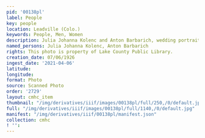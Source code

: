 ```yaml
---
pid: '00138pl'
label: People
key: people
location: Leadville (Colo.)
keywords: People, Men, Women
description: Julia Johanna Kolenc and Anton Barbarich, wedding portrait, July 6, 1926
named_persons: Julia Johanna Kolenc, Anton Barbarich
rights: This photo is property of Lake County Public Library.
creation_date: 07/06/1926
ingest_date: '2021-04-06'
latitude: 
longitude: 
format: Photo
source: Scanned Photo
order: '2729'
layout: cmhc_item
thumbnail: "/img/derivatives/iiif/images/00138pl/full/250,/0/default.jpg"
full: "/img/derivatives/iiif/images/00138pl/full/1140,/0/default.jpg"
manifest: "/img/derivatives/iiif/00138pl/manifest.json"
collection: cmhc
! '': 
---
```

